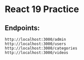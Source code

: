 # React 19 Practice
  ## Endpoints:
    http://localhost:3000/admin
    http://localhost:3000/users
    http://localhost:3000/categories
    http://localhost:3000/videos